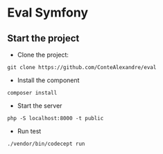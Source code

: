 # Eval Symfony

## Start the project

* Clone the project:
```
git clone https://github.com/ConteAlexandre/eval
```

* Install the component
```
composer install
```

* Start the server
```
php -S localhost:8000 -t public
```

* Run test
```
./vendor/bin/codecept run
```